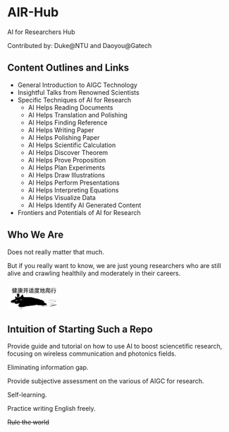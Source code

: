 # AIR-Hub

AI for Researchers Hub

Contributed by: Duke@NTU and Daoyou@Gatech



## Content Outlines and Links

- General Introduction to AIGC Technology
- Insightful Talks from Renowned Scientists
- Specific Techniques of AI for Research
    - AI Helps Reading Documents
    - AI Helps Translation and Polishing
    - AI Helps Finding Reference
    - AI Helps Writing Paper
    - AI Helps Polishing Paper
    - AI Helps Scientific Calculation
    - AI Helps Discover Theorem
    - AI Helps Prove Proposition
    - AI Helps Plan Experiments
    - AI Helps Draw Illustrations
    - AI Helps Perform Presentations
    - AI Helps Interpreting Equations
    - AI Helps Visualize Data
    - AI Helps Identify AI Generated Content
- Frontiers and Potentials of AI for Research



## Who We Are

Does not really matter that much.

But if you really want to know, we are just young researchers who are still alive and crawling healthily and moderately in their careers.

![image-20230420133855095](./README.assets/image-20230420133855095.png)



## Intuition of Starting Such a Repo

Provide guide and tutorial on how to use AI to boost sciencetific research, focusing on wireless communication and photonics fields.

Eliminating information gap.

Provide subjective assessment on the various of AIGC for research.

Self-learning.

Practice writing English freely.

~~Rule the world~~

 

